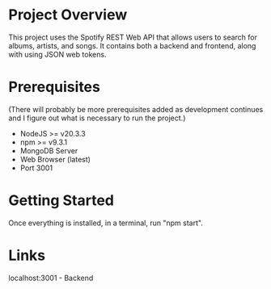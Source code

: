 # Project Overview

This project uses the Spotify REST Web API that allows users to search for albums, artists, and songs. It contains both a backend and frontend, along with using JSON web tokens.

# Prerequisites

(There will probably be more prerequisites added as development continues and I figure out what is necessary to run the project.)

- NodeJS >= v20.3.3
- npm >= v9.3.1
- MongoDB Server
- Web Browser (latest)
- Port 3001

# Getting Started

Once everything is installed, in a terminal, run "npm start".

# Links

localhost:3001 - Backend